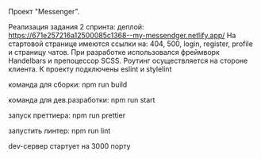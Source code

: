 Проект "Messenger".

Реализация задания 2 спринта:
деплой: https://671e257216a12500085c1368--my-messendger.netlify.app/
На стартовой странице имеются ссылки на: 404, 500, login, register, profile и страницу чатов.
При разработке использовался фреймворк Handelbars и препоцессор SCSS.
Роутинг осуществляется на стороне клиента.
К проекту подключены eslint и stylelint

команда для сборки: npm run build

команда для дев.разработки: npm run start

запуск преттиера: npm run prettier

запустить линтер: npm run lint

dev-сервер стартует на 3000 порту
